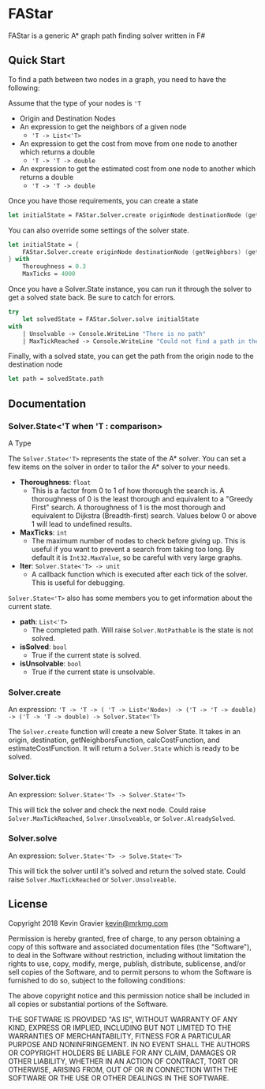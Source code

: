 # FAStar

FAStar is a generic A* graph path finding solver written in F#

## Quick Start

To find a path between two nodes in a graph, you need to have the following:

Assume that the type of your nodes is `'T`

- Origin and Destination Nodes
- An expression to get the neighbors of a given node
	+ `'T -> List<'T>`
- An expression to get the cost from move from one node to another which returns a double
	+ `'T -> 'T -> double`
- An expression to get the estimated cost from one node to another which returns a double
	+ `'T -> 'T -> double`
	
Once you have those requirements, you can create a state

```fsharp
let initialState = FAStar.Solver.create originNode destinationNode (getNeighbors) (getCost) (estimateCost)
```

You can also override some settings of the solver state.

```fsharp
let initialState = {
	FAStar.Solver.create originNode destinationNode (getNeighbors) (getCost) (estimateCost) 
} with
	Thoroughness = 0.3
	MaxTicks = 4000
```

Once you have a Solver.State instance, you can run it through the solver to get a solved state back. Be sure to catch for errors.

```fsharp
try
	let solvedState = FAStar.Solver.solve initialState
with
	| Unsolvable -> Console.WriteLine "There is no path"
	| MaxTickReached -> Console.WriteLine "Could not find a path in the allotted ticks"
```

Finally, with a solved state, you can get the path from the origin node to the destination node

```fsharp
let path = solvedState.path
```


## Documentation

### Solver.State<'T when 'T : comparison>

A Type

The `Solver.State<'T>` represents the state of the A* solver. You can set a few items on the solver in order to tailor the A* solver to your needs.

- **Thoroughness**: `float`
	+ This is a factor from 0 to 1 of how thorough the search is. A thoroughness of 0 is the least thorough and equivalent to a "Greedy First" search. A thoroughness of 1 is the most thorough and equivalent to Dijkstra (Breadth-first) search. Values below 0 or above 1 will lead to undefined results.
- **MaxTicks**: `int`
	+ The maximum number of nodes to check before giving up. This is useful if you want to prevent a search from taking too long. By default it is `Int32.MaxValue`, so be careful with very large graphs.
- **Iter**: `Solver.State<'T> -> unit`
	+ A callback function which is executed after each tick of the solver. This is useful for debugging.
	
`Solver.State<'T>` also has some members you to get information about the current state.

- **path**: `List<'T>`
	+ The completed path. Will raise `Solver.NotPathable` is the state is not solved.
- **isSolved**: `bool`
	+ True if the current state is solved.
- **isUnsolvable**: `bool`
	+ True if the current state is unsolvable.
	
### Solver.create

An expression: `'T -> 'T -> ( 'T -> List<'Node>) -> ('T -> 'T -> double) -> ('T -> 'T -> double) -> Solver.State<'T>`

The `Solver.create` function will create a new Solver State. It takes in an origin, destination, getNeighborsFunction, calcCostFunction, and estimateCostFunction. It will return a `Solver.State` which is ready to be solved.

### Solver.tick

An expression: `Solver.State<'T> -> Solver.State<'T>`

This will tick the solver and check the next node. Could raise `Solver.MaxTickReached`, `Solver.Unsolveable`, or `Solver.AlreadySolved`.

### Solver.solve

An expression: `Solver.State<'T> -> Solve.State<'T>`

This will tick the solver until it's solved and return the solved state. Could raise `Solver.MaxTickReached` or `Solver.Unsolveable`.


## License

Copyright 2018 Kevin Gravier <kevin@mrkmg.com>

Permission is hereby granted, free of charge, to any person obtaining a copy of this software and associated documentation files (the "Software"), to deal in the Software without restriction, including without limitation the rights to use, copy, modify, merge, publish, distribute, sublicense, and/or sell copies of the Software, and to permit persons to whom the Software is furnished to do so, subject to the following conditions:

The above copyright notice and this permission notice shall be included in all copies or substantial portions of the Software.

THE SOFTWARE IS PROVIDED "AS IS", WITHOUT WARRANTY OF ANY KIND, EXPRESS OR IMPLIED, INCLUDING BUT NOT LIMITED TO THE WARRANTIES OF MERCHANTABILITY, FITNESS FOR A PARTICULAR PURPOSE AND NONINFRINGEMENT. IN NO EVENT SHALL THE AUTHORS OR COPYRIGHT HOLDERS BE LIABLE FOR ANY CLAIM, DAMAGES OR OTHER LIABILITY, WHETHER IN AN ACTION OF CONTRACT, TORT OR OTHERWISE, ARISING FROM, OUT OF OR IN CONNECTION WITH THE SOFTWARE OR THE USE OR OTHER DEALINGS IN THE SOFTWARE.